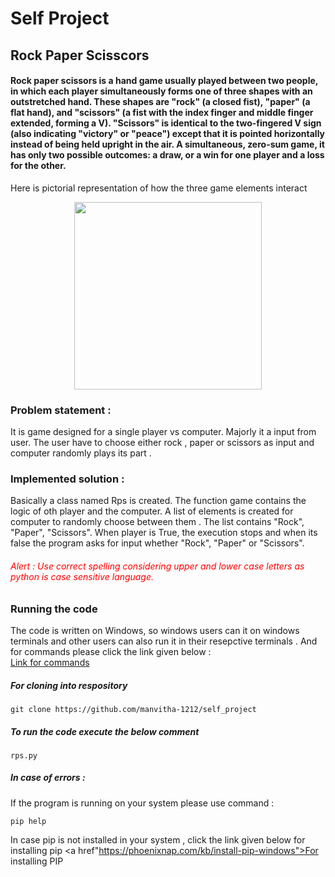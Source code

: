 # Self Project
<h2>Rock Paper Scisscors</h2>
<p><h4>Rock paper scissors  is a hand game usually played between two people, in which each player simultaneously forms one of three shapes with an outstretched hand. 
These shapes are "rock" (a closed fist), "paper" (a flat hand), and "scissors" (a fist with the index finger and middle finger extended, forming a V). 
"Scissors" is identical to the two-fingered V sign (also indicating "victory" or "peace") except that it is pointed horizontally instead of being held upright in the air.
A simultaneous, zero-sum game, it has only two possible outcomes: a draw, or a win for one player and a loss for the other.</h4><p/>

<p> Here is pictorial representation of how the three game elements interact</p>
<p align="center"><img src="https://upload.wikimedia.org/wikipedia/commons/thumb/6/67/Rock-paper-scissors.svg/1200px-Rock-paper-scissors.svg.png" width="300" height="300"></p>

 <h3>Problem statement : </h3>
<p>It is game designed for a single player vs computer. Majorly it a input from user. The user have to choose either rock , paper or scissors as input and computer randomly plays its part .   </p>
<h3>Implemented solution : </h3>
<p>Basically a class named Rps is created. The function game contains the logic of oth player and the computer.
A list of elements is created for computer to randomly choose between them . The list contains "Rock", "Paper", "Scissors". 
 When player is True, the execution stops and when its false the program asks for input whether "Rock", "Paper" or  "Scissors".</p>

<h6><font color="red"> Alert : Use correct spelling considering upper and lower case letters as python is case sensitive language.</font></h6>

<h3>Running the code</h3>
<p>The code is written on Windows, so windows users can it on windows terminals and other users can also run it in their resepctive terminals . And for commands please click the link given below : </br> <a href="https://www.lemoda.net/windows/windows2unix/windows2unix.html">Link for commands</a></p>

<h5>For cloning into respository</h5>

```
git clone https://github.com/manvitha-1212/self_project    

```

<h5>To run the code execute the below comment</h5>

```
rps.py   

```


<h5>In case of errors : </h5>

If the program is running on your system please use command :
```
pip help   

```

In case pip is not installed in your system , click the link given below for installing pip 
<a href"https://phoenixnap.com/kb/install-pip-windows">For installing PIP</a>





